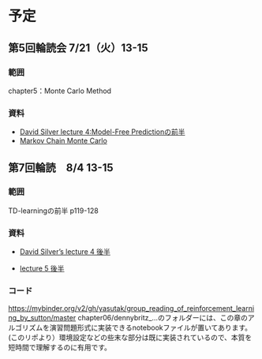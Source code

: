 # 予定
## 第5回輪読会 7/21（火）13-15
### 範囲
chapter5：Monte Carlo Method
### 資料
- [David Silver lecture 4:Model-Free Predictionの前半](https://youtu.be/PnHCvfgC_ZA)
- [Markov Chain Monte Carlo](https://www.youtube.com/watch?v=h1NOS_wxgGg&t=129s)

## 第7回輪読　8/4 13-15
### 範囲
TD-learningの前半 p119-128

### 資料
- [David Silver’s lecture 4 後半](https://youtu.be/PnHCvfgC_ZA)

- [lecture 5 後半](https://youtu.be/0g4j2k_Ggc4)

### コード　
https://mybinder.org/v2/gh/yasutak/group_reading_of_reinforcement_learning_by_sutton/master
chapter06/dennybritz_…のフォルダーには、この章のアルゴリズムを演習問題形式に実装できるnotebookファイルが置いてあります。 (このリポより）環境設定などの些末な部分は既に実装されているので、本質を短時間で理解するのに有用です。